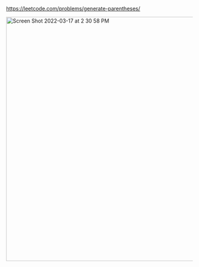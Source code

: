https://leetcode.com/problems/generate-parentheses/

<img width="657" alt="Screen Shot 2022-03-17 at 2 30 58 PM" src="https://user-images.githubusercontent.com/28581843/158743443-de192d78-9246-4391-b28d-dfc18fda0a86.png">
